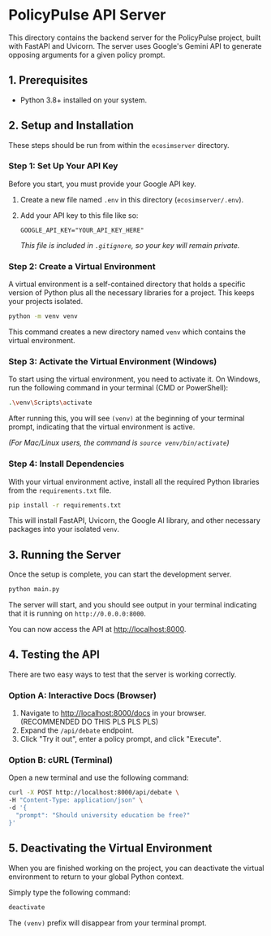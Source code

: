 # PolicyPulse API Server

This directory contains the backend server for the PolicyPulse project, built with FastAPI and Uvicorn. The server uses Google's Gemini API to generate opposing arguments for a given policy prompt.

## 1. Prerequisites

- Python 3.8+ installed on your system.

## 2. Setup and Installation

These steps should be run from within the `ecosimserver` directory.

### Step 1: Set Up Your API Key

Before you start, you must provide your Google API key.

1.  Create a new file named `.env` in this directory (`ecosimserver/.env`).
2.  Add your API key to this file like so:

    ```env
    GOOGLE_API_KEY="YOUR_API_KEY_HERE"
    ```

    *This file is included in `.gitignore`, so your key will remain private.*

### Step 2: Create a Virtual Environment

A virtual environment is a self-contained directory that holds a specific version of Python plus all the necessary libraries for a project. This keeps your projects isolated.

```bash
python -m venv venv
```

This command creates a new directory named `venv` which contains the virtual environment.

### Step 3: Activate the Virtual Environment (Windows)

To start using the virtual environment, you need to activate it. On Windows, run the following command in your terminal (CMD or PowerShell):

```bash
.\venv\Scripts\activate
```

After running this, you will see `(venv)` at the beginning of your terminal prompt, indicating that the virtual environment is active.

*(For Mac/Linux users, the command is `source venv/bin/activate`)*

### Step 4: Install Dependencies

With your virtual environment active, install all the required Python libraries from the `requirements.txt` file.

```bash
pip install -r requirements.txt
```

This will install FastAPI, Uvicorn, the Google AI library, and other necessary packages into your isolated `venv`.

## 3. Running the Server

Once the setup is complete, you can start the development server.

```bash
python main.py
```

The server will start, and you should see output in your terminal indicating that it is running on `http://0.0.0.0:8000`.

You can now access the API at [http://localhost:8000](http://localhost:8000).

## 4. Testing the API

There are two easy ways to test that the server is working correctly.

### Option A: Interactive Docs (Browser)

1.  Navigate to [http://localhost:8000/docs](http://localhost:8000/docs) in your browser. (RECOMMENDED DO THIS PLS PLS PLS)
2.  Expand the `/api/debate` endpoint.
3.  Click "Try it out", enter a policy prompt, and click "Execute".

### Option B: cURL (Terminal)

Open a new terminal and use the following command:

```bash
curl -X POST http://localhost:8000/api/debate \
-H "Content-Type: application/json" \
-d '{
  "prompt": "Should university education be free?"
}'
```

## 5. Deactivating the Virtual Environment

When you are finished working on the project, you can deactivate the virtual environment to return to your global Python context.

Simply type the following command:

```bash
deactivate
```

The `(venv)` prefix will disappear from your terminal prompt. 